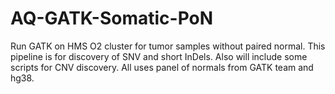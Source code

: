 # AQ-GATK-Somatic-PoN
Run GATK on HMS O2 cluster for tumor samples without paired normal. This pipeline is for discovery of SNV and short InDels. Also will include some scripts for CNV discovery. All uses panel of normals from GATK team and hg38.
